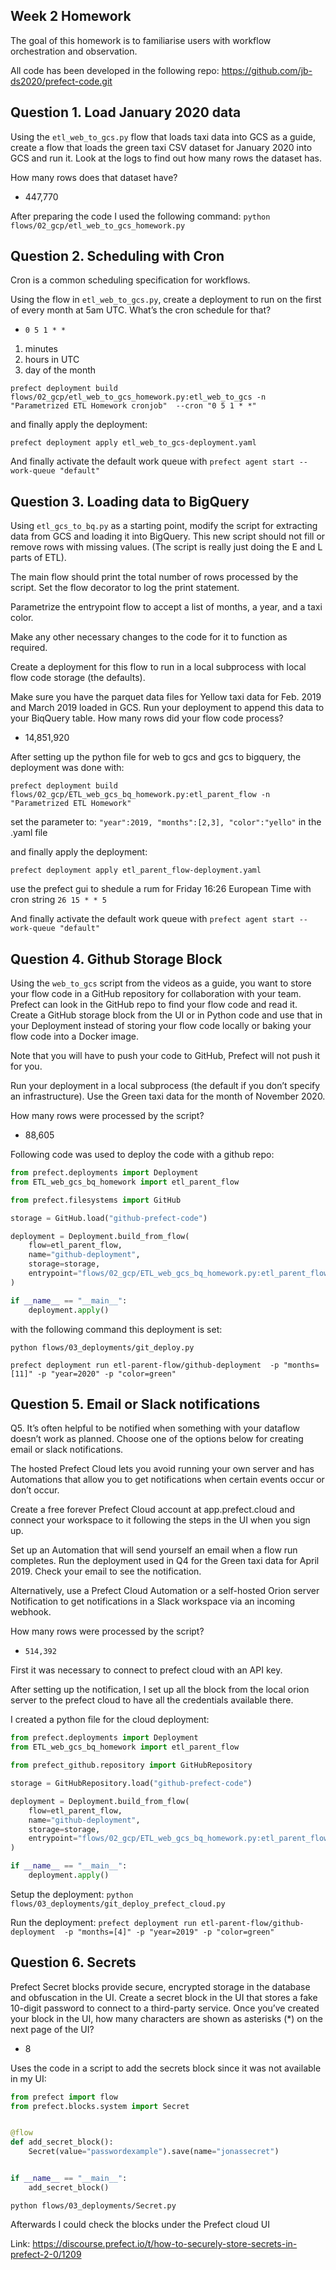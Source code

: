## Week 2 Homework

The goal of this homework is to familiarise users with workflow orchestration and observation. 

All code has been developed in the following repo: https://github.com/jb-ds2020/prefect-code.git


## Question 1. Load January 2020 data

Using the `etl_web_to_gcs.py` flow that loads taxi data into GCS as a guide, create a flow that loads the green taxi CSV dataset for January 2020 into GCS and run it. Look at the logs to find out how many rows the dataset has.

How many rows does that dataset have?

* 447,770

After preparing the code I used the following command:
`python flows/02_gcp/etl_web_to_gcs_homework.py`


## Question 2. Scheduling with Cron

Cron is a common scheduling specification for workflows. 

Using the flow in `etl_web_to_gcs.py`, create a deployment to run on the first of every month at 5am UTC. What’s the cron schedule for that?

- `0 5 1 * *`
 1. minutes
 2. hours in UTC
 3. day of the month

`prefect deployment build flows/02_gcp/etl_web_to_gcs_homework.py:etl_web_to_gcs -n "Parametrized ETL Homework cronjob"  --cron "0 5 1 * *"` 

and finally apply the deployment:

`prefect deployment apply etl_web_to_gcs-deployment.yaml`

And finally activate the default work queue with `prefect agent start --work-queue "default"`

## Question 3. Loading data to BigQuery 

Using `etl_gcs_to_bq.py` as a starting point, modify the script for extracting data from GCS and loading it into BigQuery. This new script should not fill or remove rows with missing values. (The script is really just doing the E and L parts of ETL).

The main flow should print the total number of rows processed by the script. Set the flow decorator to log the print statement.

Parametrize the entrypoint flow to accept a list of months, a year, and a taxi color. 

Make any other necessary changes to the code for it to function as required.

Create a deployment for this flow to run in a local subprocess with local flow code storage (the defaults).

Make sure you have the parquet data files for Yellow taxi data for Feb. 2019 and March 2019 loaded in GCS. Run your deployment to append this data to your BiqQuery table. How many rows did your flow code process?

- 14,851,920

After setting up the python file for web to gcs and gcs to bigquery, the deployment was done with:

`prefect deployment build flows/02_gcp/ETL_web_gcs_bq_homework.py:etl_parent_flow -n "Parametrized ETL Homework"`

set the parameter to: `"year":2019, "months":[2,3], "color":"yello"` in the .yaml file

and finally apply the deployment:

`prefect deployment apply etl_parent_flow-deployment.yaml`

use the prefect gui to shedule a rum for Friday 16:26 European Time with cron string `26 15 * * 5`

And finally activate the default work queue with `prefect agent start --work-queue "default"`

## Question 4. Github Storage Block

Using the `web_to_gcs` script from the videos as a guide, you want to store your flow code in a GitHub repository for collaboration with your team. Prefect can look in the GitHub repo to find your flow code and read it. Create a GitHub storage block from the UI or in Python code and use that in your Deployment instead of storing your flow code locally or baking your flow code into a Docker image. 

Note that you will have to push your code to GitHub, Prefect will not push it for you.

Run your deployment in a local subprocess (the default if you don’t specify an infrastructure). Use the Green taxi data for the month of November 2020.

How many rows were processed by the script?

- 88,605

Following code was used to deploy the code with a github repo:

```python
from prefect.deployments import Deployment
from ETL_web_gcs_bq_homework import etl_parent_flow

from prefect.filesystems import GitHub

storage = GitHub.load("github-prefect-code")

deployment = Deployment.build_from_flow(
    flow=etl_parent_flow,
    name="github-deployment",
    storage=storage,
    entrypoint="flows/02_gcp/ETL_web_gcs_bq_homework.py:etl_parent_flow",
)

if __name__ == "__main__":
    deployment.apply()
```

with the following command this deployment is set:

`python flows/03_deployments/git_deploy.py`

`prefect deployment run etl-parent-flow/github-deployment  -p "months=[11]" -p "year=2020" -p "color=green"`

## Question 5. Email or Slack notifications

Q5. It’s often helpful to be notified when something with your dataflow doesn’t work as planned. Choose one of the options below for creating email or slack notifications.

The hosted Prefect Cloud lets you avoid running your own server and has Automations that allow you to get notifications when certain events occur or don’t occur. 

Create a free forever Prefect Cloud account at app.prefect.cloud and connect your workspace to it following the steps in the UI when you sign up. 

Set up an Automation that will send yourself an email when a flow run completes. Run the deployment used in Q4 for the Green taxi data for April 2019. Check your email to see the notification.

Alternatively, use a Prefect Cloud Automation or a self-hosted Orion server Notification to get notifications in a Slack workspace via an incoming webhook. 

How many rows were processed by the script?

- `514,392`

First it was necessary to connect to prefect cloud with an API key.

After setting up the notification, I set up all the block from the local orion server to the prefect cloud to have all the credentials available there.

I created a python file for the cloud deployment:
```python
from prefect.deployments import Deployment
from ETL_web_gcs_bq_homework import etl_parent_flow

from prefect_github.repository import GitHubRepository

storage = GitHubRepository.load("github-prefect-code")

deployment = Deployment.build_from_flow(
    flow=etl_parent_flow,
    name="github-deployment",
    storage=storage,
    entrypoint="flows/02_gcp/ETL_web_gcs_bq_homework.py:etl_parent_flow",
)

if __name__ == "__main__":
    deployment.apply()

```
Setup the deployment:
`python flows/03_deployments/git_deploy_prefect_cloud.py`

Run the deployment:
`prefect deployment run etl-parent-flow/github-deployment  -p "months=[4]" -p "year=2019" -p "color=green"`

## Question 6. Secrets

Prefect Secret blocks provide secure, encrypted storage in the database and obfuscation in the UI. Create a secret block in the UI that stores a fake 10-digit password to connect to a third-party service. Once you’ve created your block in the UI, how many characters are shown as asterisks (*) on the next page of the UI?

- 8

Uses the code in a script to add the secrets block since it was not available in my UI:

```python
from prefect import flow
from prefect.blocks.system import Secret


@flow
def add_secret_block():
    Secret(value="passwordexample").save(name="jonassecret")


if __name__ == "__main__":
    add_secret_block()
```

`python flows/03_deployments/Secret.py`

Afterwards I could check the blocks under the Prefect cloud UI

Link: https://discourse.prefect.io/t/how-to-securely-store-secrets-in-prefect-2-0/1209

